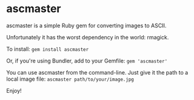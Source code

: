 ascmaster
=========

ascmaster is a simple Ruby gem for converting images to ASCII.

Unfortunately it has the worst dependency in the world: rmagick.

To install:
```gem install ascmaster```

Or, if you're using Bundler, add to your Gemfile:
```gem 'ascmaster'```

You can use ascmaster from the command-line.  Just give it the path to a local image file:
```ascmaster path/to/your/image.jpg```

Enjoy!
